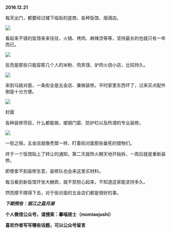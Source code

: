
          
            
**2016.12.21**

每天出门，都要经过楼下临街的底商，各种饭馆、烟酒店。




![](//upload-images.jianshu.io/upload_images/51001-3020b6dd52419f54.jpg)




看起来不错的饭馆来来往往，火锅、烤肉、麻辣烫等等，坚持最长的也就只有一年而已。




![](//upload-images.jianshu.io/upload_images/51001-1cc35e1c9a469ab9.jpg)




反而是那些只能容那几个人的米粉、肉夹馍、驴肉火烧小店，比较持久。




![](//upload-images.jianshu.io/upload_images/51001-eec5487a32220925.jpg)




来到马路对面，一条街全是五金店、兼做装修。平时家里东西坏了，过来买点配件倒是十分方便。




![](//upload-images.jianshu.io/upload_images/51001-7bcb6270010b6741.jpg)

封面


各种装修项目，什么都能做，塑钢门窗、防护栏以及所谓的专业装修。




![](//upload-images.jianshu.io/upload_images/51001-5d830a31e1ba90e0.jpg)




一街之隔，五金店就像秃鹫一样，盯着街对面那些垂死的猎物们。

终于一个饭馆贴上了转让的通知，第二天就热火朝天地开始拆，一周后就是重新装修。

即使拿不到装修生意，装修队也会来这里买材料。

每当看到新饭馆开张大酬宾，就不禁担心起来，不知道这家能坚持多久。

然而撑不撑得下去，对于街对面的五金店们都是很好的事。


***下期预告：丽江之蓝月湖***


**个人微信公众号，请搜索：摹喵居士（momiaojushi）**

**喜欢作者写写哪些话题，可以公众号留言**

          
        